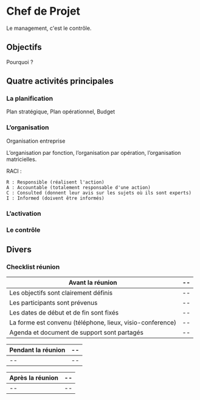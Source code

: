 # Chef de Projet

Le management, c'est le contrôle.

## Objectifs

Pourquoi ?


## Quatre activités principales


### La planification

Plan stratégique, Plan opérationnel, Budget


### L’organisation

Organisation entreprise

L’organisation par fonction, l’organisation par opération, l’organisation matricielles.

RACI :

    R : Responsible (réalisent l'action)
    A : Accountable (totalement responsable d'une action)
    C : Consulted (donnent leur avis sur les sujets où ils sont experts)
    I : Informed (doivent être informés)



### L’activation



### Le contrôle


## Divers


### Checklist réunion

| Avant la réunion | -- |
| -- | -- |
| Les objectifs sont clairement définis | -- |
| Les participants sont prévenus | -- |
| Les dates de début et de fin sont fixés | -- |
| La forme est convenu (téléphone, lieux, visio-conference) | -- |
| Agenda et document de support sont partagés | -- |


| Pendant la réunion | -- |
| -- | -- |
| -- | -- |

| Après la réunion | -- |
| -- | -- |
| -- | -- |



